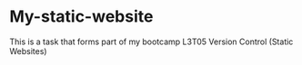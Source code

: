 # My-static-website
This is a task that forms part of my bootcamp L3T05 Version Control (Static Websites)
